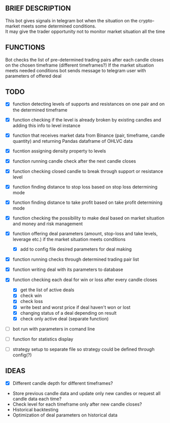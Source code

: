 ## BRIEF DESCRIPTION

This bot gives signals in telegram bot when the situation on the crypto-market meets some determined conditions.   
It may give the trader opportunity not to monitor market situation all the time

## FUNCTIONS

Bot checks the list of pre-determined trading pairs after each candle closes on the chosen timeframe (different timeframes?)
If the market situation meets needed conditions bot sends message to telegram user with parameters of offered deal

## TODO

- [X] function detecting levels of supports and resistances on one pair and on the determined timeframe
- [X] function checking if the level is already broken by existing candles and adding this info to level instance
- [X] function that receives market data from Binance (pair, timeframe, candle quantity) and returning Pandas dataframe of OHLVC data
- [X] fucntion assigning density property to levels
- [X] function running candle check after the next candle closes
- [X] function checking closed candle to break through support or resistance level
- [X] function finding distance to stop loss based on stop loss determining mode
- [X] function finding distance to take profit based on take profit determining mode  
- [X] function checking the possibility to make deal based on market situation and money and risk management
- [X] function offering deal parameters (amount, stop-loss and take levels, leverage etc.) if the market situation meets conditions
    - [X] add to config file desired parameters for deal making
- [X] function running checks through determined trading pair list
- [X] function writing deal with its parameters to database
- [X] function checking each deal for win or loss after every candle closes
    - [X] get the list of active deals
    - [X] check win
    - [X] check loss
    - [X] write best and worst price if deal haven't won or lost
    - [X] changing status of a deal depending on result
    - [X] check only active deal (separate function)
- [ ] bot run with parameters in comand line
- [ ] function for statistics display

- [ ] strategy setup to separate file so strategy could be defined through config(?)

## IDEAS

- [X] Different candle depth for different timeframes?
- Store previous candle data and update only new candles or request all candle data each time?
- Check level for each timeframe only after new candle closes?
- Historical backtesting 
- Optimization of deal parameters on historical data
